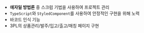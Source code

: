 - **애자일 방법론** 중 스크럼 기법을 사용하여 프로젝트 관리
- `TypeScript`와 `StyledComponent`를 사용하여 안정적인 구현을 위해 노력
- 바코드 인식 기능
- 3PL의 상품관리/발주/입고/출고/매칭 페이지 구현